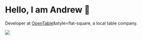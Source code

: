 # Hello, I am Andrew 👋

Developer at [OpenTable](https://opentable.com)&style=flat-square, a local table company.

![](https://komarev.com/ghpvc/?username=andrewpaulino&style=for-the-badge)
